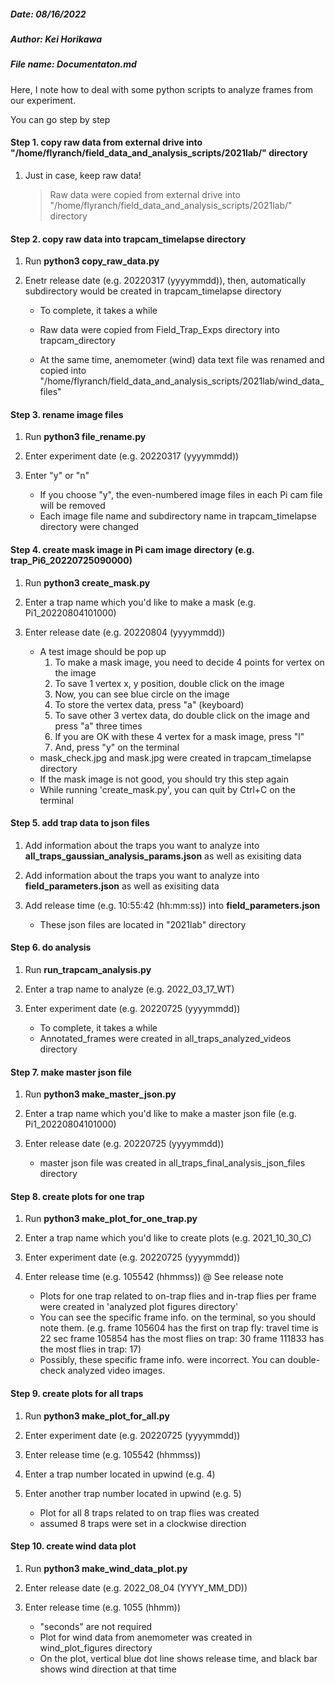 ##### Date: 08/16/2022
##### Author: Kei Horikawa
##### File name: Documentaton.md



Here, I note how to deal with some python scripts to analyze frames from our experiment. 

You can go step by step


####  Step 1. copy raw data from external drive into "/home/flyranch/field_data_and_analysis_scripts/2021lab/" directory
1. Just in case, keep raw data!

	> Raw data were copied from external drive into "/home/flyranch/field_data_and_analysis_scripts/2021lab/" directory

#### Step 2. copy raw data into trapcam_timelapse directory
1. Run **python3 copy_raw_data.py**

2. Enetr release date (e.g. 20220317 (yyyymmdd)), then, automatically subdirectory would be created in trapcam_timelapse directory
   * To complete, it takes a while

	+ Raw data were copied from Field_Trap_Exps directory into trapcam_directory
	
	+ At the same time, anemometer (wind) data text file was renamed and copied into "/home/flyranch/field_data_and_analysis_scripts/2021lab/wind_data_files"


#### Step 3. rename image files
1. Run **python3 file_rename.py**
2. Enter experiment date (e.g. 20220317 (yyyymmdd))
3. Enter "y" or "n"
   * If you choose "y", the even-numbered image files in each Pi cam file will be removed

	+ Each image file name and subdirectory name in trapcam_timelapse directory were changed

#### Step 4. create mask image in Pi cam image directory (e.g. trap_Pi6_20220725090000)
1. Run **python3 create_mask.py**
2. Enter a trap name which you'd like to make a mask (e.g. Pi1_20220804101000)
3. Enter release date (e.g. 20220804 (yyyymmdd))

   * A test image should be pop up
      1. To make a mask image, you need to decide 4 points for vertex on the image
      2. To save 1 vertex x, y position, double click on the image
      3. Now, you can see blue circle on the image
      4. To store the vertex data, press "a" (keyboard)
      5. To save other 3 vertex data,  do double click on the image and press "a" three times
      6. If you are OK with these 4 vertex for a mask image, press "l"
      7. And, press "y" on the terminal


	+ mask_check.jpg and mask.jpg were created in trapcam_timelapse directory
	+ If the mask image is not good, you should try this step again
	+ While running 'create_mask.py', you can quit by Ctrl+C on the terminal


#### Step 5. add trap data to json files
1. Add information about the traps you want to analyze into **all_traps_gaussian_analysis_params.json** as well as exisiting data
2. Add information about the traps you want to analyze into **field_parameters.json** as well as exisiting data
3. Add release time (e.g. 10:55:42 (hh:mm:ss)) into **field_parameters.json**

	+ These json files are located in "2021lab" directory

#### Step 6. do analysis 
1. Run **run_trapcam_analysis.py**
2. Enter a trap name to analyze (e.g. 2022_03_17_WT)
3. Enter experiment date (e.g. 20220725 (yyyymmdd))
   * To complete, it takes a while
	
	+ Annotated_frames were created in all_traps_analyzed_videos directory


#### Step 7. make master json file
1. Run **python3 make_master_json.py**
2. Enter a trap name which you'd like to make a master json file (e.g. Pi1_20220804101000)
3. Enter release date (e.g. 20220725 (yyyymmdd))

	+ master json file was created in all_traps_final_analysis_json_files directory

#### Step 8. create plots for one trap
1. Run **python3 make_plot_for_one_trap.py**
2. Enter a trap name which you'd like to create plots (e.g. 2021_10_30_C)
3. Enter experiment date (e.g. 20220725 (yyyymmdd))
4. Enter release time (e.g. 105542 (hhmmss)) @ See release note

 	+ Plots for one trap related to on-trap flies and in-trap flies per frame were created in 'analyzed plot figures directory' 
 	+ You can see the specific frame info. on the terminal, so you should note them. 
 	      (e.g. frame 105604 has the first on trap fly: travel time is 22 sec
	            frame 105854 has the most flies on trap: 30
	            frame 111833 has the most flies in trap: 17)
 	+ Possibly, these specific frame info. were incorrect. You can double-check analyzed video images.
 
#### Step 9. create plots for all traps
1. Run **python3 make_plot_for_all.py**
2. Enter experiment date (e.g. 20220725 (yyyymmdd))
3. Enter release time (e.g. 105542 (hhmmss))
4. Enter a trap number located in upwind (e.g. 4) 
5. Enter another trap number located in upwind (e.g. 5) 

	+ Plot for all 8 traps related to on trap flies was created
	+ assumed 8 traps were set in a clockwise direction
 
#### Step 10. create wind data plot
1. Run **python3 make_wind_data_plot.py**
2. Enter release date (e.g. 2022_08_04 (YYYY_MM_DD))
3. Enter release time (e.g. 1055 (hhmm)) 
   * "seconds" are not required

	+ Plot for wind data from anemometer was created in wind_plot_figures directory
	+ On the plot, vertical blue dot line shows release time, and black bar shows wind direction at that time
 
 
 
 
